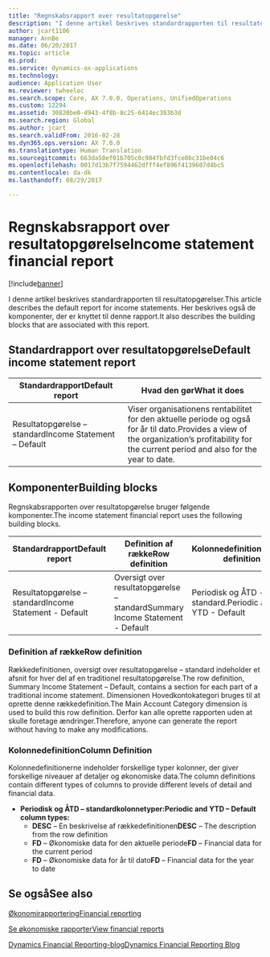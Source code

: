 ```yaml
---
title: "Regnskabsrapport over resultatopgørelse"
description: "I denne artikel beskrives standardrapporten til resultatopgørelser. Her beskrives også de komponenter, der er knyttet til denne rapport."
author: jcart1106
manager: AnnBe
ms.date: 06/20/2017
ms.topic: article
ms.prod: 
ms.service: dynamics-ax-applications
ms.technology: 
audience: Application User
ms.reviewer: twheeloc
ms.search.scope: Core, AX 7.0.0, Operations, UnifiedOperations
ms.custom: 12294
ms.assetid: 30820be0-d943-4f8b-8c25-6414ec393b3d
ms.search.region: Global
ms.author: jcart
ms.search.validFrom: 2016-02-28
ms.dyn365.ops.version: AX 7.0.0
ms.translationtype: Human Translation
ms.sourcegitcommit: 663da58ef01b705c0c984fbfd3fce8bc31be04c6
ms.openlocfilehash: 0017d13b7f7594462dfff4ef896f4139607d4bc5
ms.contentlocale: da-dk
ms.lasthandoff: 08/29/2017

---
```


# <a name="income-statement-financial-report"></a><span data-ttu-id="b885c-104">Regnskabsrapport over resultatopgørelse</span><span class="sxs-lookup"><span data-stu-id="b885c-104">Income statement financial report</span></span>

[!include[banner](../includes/banner.md)]


<span data-ttu-id="b885c-105">I denne artikel beskrives standardrapporten til resultatopgørelser.</span><span class="sxs-lookup"><span data-stu-id="b885c-105">This article describes the default report for income statements.</span></span> <span data-ttu-id="b885c-106">Her beskrives også de komponenter, der er knyttet til denne rapport.</span><span class="sxs-lookup"><span data-stu-id="b885c-106">It also describes the building blocks that are associated with this report.</span></span> 

<a name="default-income-statement-report"></a><span data-ttu-id="b885c-107">Standardrapport over resultatopgørelse</span><span class="sxs-lookup"><span data-stu-id="b885c-107">Default income statement report</span></span>
-------------------------------

| <span data-ttu-id="b885c-108">Standardrapport</span><span class="sxs-lookup"><span data-stu-id="b885c-108">Default report</span></span>             | <span data-ttu-id="b885c-109">Hvad den gør</span><span class="sxs-lookup"><span data-stu-id="b885c-109">What it does</span></span>                                                                                              |
|----------------------------|-----------------------------------------------------------------------------------------------------------|
| <span data-ttu-id="b885c-110">Resultatopgørelse – standard</span><span class="sxs-lookup"><span data-stu-id="b885c-110">Income Statement – Default</span></span> | <span data-ttu-id="b885c-111">Viser organisationens rentabilitet for den aktuelle periode og også for år til dato.</span><span class="sxs-lookup"><span data-stu-id="b885c-111">Provides a view of the organization’s profitability for the current period and also for the year to date.</span></span> |

## <a name="building-blocks"></a><span data-ttu-id="b885c-112">Komponenter</span><span class="sxs-lookup"><span data-stu-id="b885c-112">Building blocks</span></span>
<span data-ttu-id="b885c-113">Regnskabsrapporten over resultatopgørelse bruger følgende komponenter.</span><span class="sxs-lookup"><span data-stu-id="b885c-113">The income statement financial report uses the following building blocks.</span></span>

| <span data-ttu-id="b885c-114">Standardrapport</span><span class="sxs-lookup"><span data-stu-id="b885c-114">Default report</span></span>             | <span data-ttu-id="b885c-115">Definition af række</span><span class="sxs-lookup"><span data-stu-id="b885c-115">Row definition</span></span>                     | <span data-ttu-id="b885c-116">Kolonnedefinition</span><span class="sxs-lookup"><span data-stu-id="b885c-116">Column definition</span></span>          |
|----------------------------|------------------------------------|----------------------------|
| <span data-ttu-id="b885c-117">Resultatopgørelse – standard</span><span class="sxs-lookup"><span data-stu-id="b885c-117">Income Statement - Default</span></span> | <span data-ttu-id="b885c-118">Oversigt over resultatopgørelse – standard</span><span class="sxs-lookup"><span data-stu-id="b885c-118">Summary Income Statement - Default</span></span> | <span data-ttu-id="b885c-119">Periodisk og ÅTD -standard.</span><span class="sxs-lookup"><span data-stu-id="b885c-119">Periodic and YTD - Default</span></span> |

### <a name="row-definition"></a><span data-ttu-id="b885c-120">Definition af række</span><span class="sxs-lookup"><span data-stu-id="b885c-120">Row definition</span></span>

<span data-ttu-id="b885c-121">Rækkedefinitionen, oversigt over resultatopgørelse – standard indeholder et afsnit for hver del af en traditionel resultatopgørelse.</span><span class="sxs-lookup"><span data-stu-id="b885c-121">The row definition, Summary Income Statement – Default, contains a section for each part of a traditional income statement.</span></span> <span data-ttu-id="b885c-122">Dimensionen Hovedkontokategori bruges til at oprette denne rækkedefinition.</span><span class="sxs-lookup"><span data-stu-id="b885c-122">The Main Account Category dimension is used to build this row definition.</span></span> <span data-ttu-id="b885c-123">Derfor kan alle oprette rapporten uden at skulle foretage ændringer.</span><span class="sxs-lookup"><span data-stu-id="b885c-123">Therefore, anyone can generate the report without having to make any modifications.</span></span>

### <a name="column-definition"></a><span data-ttu-id="b885c-124">Kolonnedefinition</span><span class="sxs-lookup"><span data-stu-id="b885c-124">Column Definition</span></span>

<span data-ttu-id="b885c-125">Kolonnedefinitionerne indeholder forskellige typer kolonner, der giver forskellige niveauer af detaljer og økonomiske data.</span><span class="sxs-lookup"><span data-stu-id="b885c-125">The column definitions contain different types of columns to provide different levels of detail and financial data.</span></span>

-   <span data-ttu-id="b885c-126">**Periodisk og ÅTD – standardkolonnetyper:**</span><span class="sxs-lookup"><span data-stu-id="b885c-126">**Periodic and YTD – Default column types:**</span></span>
    -   <span data-ttu-id="b885c-127">**DESC** – En beskrivelse af rækkedefinitionen</span><span class="sxs-lookup"><span data-stu-id="b885c-127">**DESC** – The description from the row definition</span></span>
    -   <span data-ttu-id="b885c-128">**FD** – Økonomiske data for den aktuelle periode</span><span class="sxs-lookup"><span data-stu-id="b885c-128">**FD** – Financial data for the current period</span></span>
    -   <span data-ttu-id="b885c-129">**FD** – Økonomiske data for år til dato</span><span class="sxs-lookup"><span data-stu-id="b885c-129">**FD** – Financial data for the year to date</span></span>

 

<a name="see-also"></a><span data-ttu-id="b885c-130">Se også</span><span class="sxs-lookup"><span data-stu-id="b885c-130">See also</span></span>
--------

[<span data-ttu-id="b885c-131">Økonomirapportering</span><span class="sxs-lookup"><span data-stu-id="b885c-131">Financial reporting</span></span>](financial-reporting-getting-started.md)

[<span data-ttu-id="b885c-132">Se økonomiske rapporter</span><span class="sxs-lookup"><span data-stu-id="b885c-132">View financial reports</span></span>](view-financial-reports.md)

[<span data-ttu-id="b885c-133">Dynamics Financial Reporting-blog</span><span class="sxs-lookup"><span data-stu-id="b885c-133">Dynamics Financial Reporting Blog</span></span>](http://blogs.msdn.com/b/dynamics_financial_reporting/)





